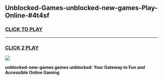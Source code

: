 
## Unblocked-Games-unblocked-new-games-Play-Online-#4t4sf
<h3>
<a href="https://premium.freeplayer.one?title=unblocked-new-games&ref=27F">CLICK TO PLAY</a></h3>
<hr>

<h3>
<a href="https://premium.freeplayer.one?title=unblocked-new-games&ref=27F">CLICK 2 PLAY</a>
  
</h3>

<a href="https://premium.freeplayer.one?title=unblocked-new-games&ref=27F"><img src="https://clearcache.store/games.png"></a>


**unblocked-new-games games unblocked: Your Gateway to Fun and Accessible Online Gaming**

